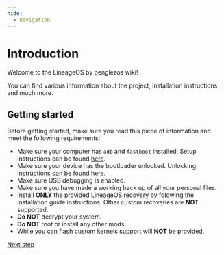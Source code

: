 ```yaml
---
hide:
  - navigation
---
```


# Introduction
Welcome to the LineageOS by penglezos wiki!

You can find various information about the project, installation instructions and much more.

## Getting started
Before getting started, make sure you read this piece of information and meet the following requirements:

* Make sure your computer has `adb` and `fastboot` installed. Setup instructions can be found [here](https://wiki.lineageos.org/adb_fastboot_guide.html).
* Make sure your device has the bootloader unlocked. Unlocking instructions can be found [here](https://new.c.mi.com/global/post/101245).
* Make sure USB debugging is enabled.
* Make sure you have made a working back up of all your personal files.
* Install **ONLY** the provided LineageOS recovery by folowing the installation guide instructions. Other custom recoveries are **NOT** supported.
* **Do NOT** decrypt your system.
* **Do NOT** root or install any other mods.
* While you can flash custom kernels support will **NOT** be provided.

<a href="devices" class="md-button">Next step</a>